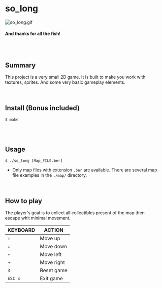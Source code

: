 # so_long
![so_long.gif](./so_long.gif)
#### And thanks for all the fish!
<br/><br/>

## Summary
This project is a very small 2D game. It is built to make you work with textures, sprites. And some very basic gameplay elements.
<br/><br/><br/>

## Install (Bonus included)
	$ make
<br/><br/>

## Usage
	$ ./so_long [Map_FILE.ber]
+ Only map files with extension `.ber` are available. There are several map file examples in the `./map/`  directory.
<br/><br/><br/>

## How to play
The player's goal is to collect all collectibles present of the map then escape whit minimal movement.

| KEYBOARD | ACTION     |
| -------- | ---------- |
| `↑`      | Move up    |
| `↓`      | Move down  |
| `←`      | Move left  |
| `→`      | Move right |
| `R`      | Reset game |
| `ESC ⎋`  | Exit game  |

